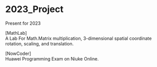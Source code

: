 # 2023_Project
 Present for 2023

[MathLab]  
    A Lab For Math.Matrix multiplication, 3-dimensional spatial coordinate rotation, scaling, and translation.  

[NowCoder]  
    Huawei Programming Exam on Niuke Online.
    
    
    

